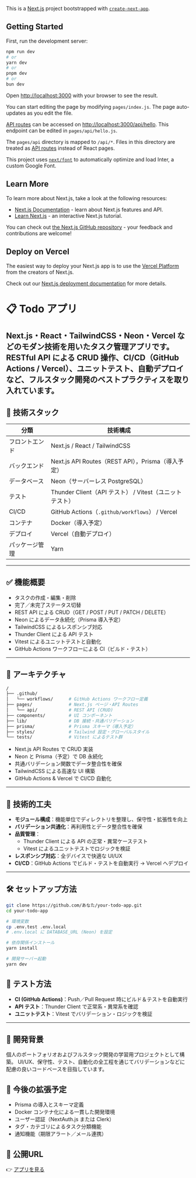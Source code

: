 This is a [Next.js](https://nextjs.org/) project bootstrapped with [`create-next-app`](https://github.com/vercel/next.js/tree/canary/packages/create-next-app).

## Getting Started

First, run the development server:

```bash
npm run dev
# or
yarn dev
# or
pnpm dev
# or
bun dev
```

Open [http://localhost:3000](http://localhost:3000) with your browser to see the result.

You can start editing the page by modifying `pages/index.js`. The page auto-updates as you edit the file.

[API routes](https://nextjs.org/docs/api-routes/introduction) can be accessed on [http://localhost:3000/api/hello](http://localhost:3000/api/hello). This endpoint can be edited in `pages/api/hello.js`.

The `pages/api` directory is mapped to `/api/*`. Files in this directory are treated as [API routes](https://nextjs.org/docs/api-routes/introduction) instead of React pages.

This project uses [`next/font`](https://nextjs.org/docs/basic-features/font-optimization) to automatically optimize and load Inter, a custom Google Font.

## Learn More

To learn more about Next.js, take a look at the following resources:

- [Next.js Documentation](https://nextjs.org/docs) - learn about Next.js features and API.
- [Learn Next.js](https://nextjs.org/learn) - an interactive Next.js tutorial.

You can check out [the Next.js GitHub repository](https://github.com/vercel/next.js/) - your feedback and contributions are welcome!

## Deploy on Vercel

The easiest way to deploy your Next.js app is to use the [Vercel Platform](https://vercel.com/new?utm_medium=default-template&filter=next.js&utm_source=create-next-app&utm_campaign=create-next-app-readme) from the creators of Next.js.

Check out our [Next.js deployment documentation](https://nextjs.org/docs/deployment) for more details.

# 📋 Todo アプリ

Next.js・React・TailwindCSS・Neon・Vercel などのモダン技術を用いたタスク管理アプリです。RESTful API による CRUD 操作、CI/CD（GitHub Actions / Vercel）、ユニットテスト、自動デプロイなど、フルスタック開発のベストプラクティスを取り入れています。
---

## 🚀 技術スタック

| 分類      | 技術構成                                         |
| ------- | -------------------------------------------- |
| フロントエンド | Next.js / React / TailwindCSS                |
| バックエンド  | Next.js API Routes（REST API），Prisma（導入予定）    |
| データベース  | Neon（サーバーレス PostgreSQL）                      |
| テスト     | Thunder Client（API テスト） / Vitest（ユニットテスト）    |
| CI/CD   | GitHub Actions（`.github/workflows`） / Vercel |
| コンテナ    | Docker（導入予定）                                 |
| デプロイ    | Vercel（自動デプロイ）                               |
| パッケージ管理 | Yarn                                         |
---

## ✅ 機能概要

* タスクの作成・編集・削除
* 完了／未完了ステータス切替
* REST API による CRUD（GET / POST / PUT / PATCH / DELETE）
* Neon によるデータ永続化（Prisma 導入予定）
* TailwindCSS によるレスポンシブ対応
* Thunder Client による API テスト
* Vitest によるユニットテストと自動化
* GitHub Actions ワークフローによる CI（ビルド・テスト）
---
## 🧠 アーキテクチャ

```bash
/
├── .github/
│   └── workflows/      # GitHub Actions ワークフロー定義
├── pages/              # Next.js ページ・API Routes
│   └── api/            # REST API (CRUD)
├── components/         # UI コンポーネント
├── lib/                # DB 接続・共通バリデーション
├── prisma/             # Prisma スキーマ（導入予定）
├── styles/             # Tailwind 設定・グローバルスタイル
└── tests/              # Vitest によるテスト群
```

* Next.js API Routes で CRUD 実装
* Neon と Prisma（予定）で DB 永続化
* 共通バリデーション関数でデータ整合性を確保
* TailwindCSS による高速な UI 構築
* GitHub Actions & Vercel で CI/CD 自動化
---

## 🧩 技術的工夫

* **モジュール構成**：機能単位でディレクトリを整理し、保守性・拡張性を向上
* **バリデーション共通化**：再利用性とデータ整合性を確保
* **品質管理**：
  * Thunder Client による API の正常・異常ケーステスト
  * Vitest によるユニットテストでロジックを検証
* **レスポンシブ対応**：全デバイスで快適な UI/UX
* **CI/CD**：GitHub Actions でビルド・テストを自動実行 → Vercel へデプロイ
---

## 🛠 セットアップ方法

```bash
git clone https://github.com/あなた/your-todo-app.git
cd your-todo-app

# 環境変数
cp .env.test .env.local
# .env.local に DATABASE_URL (Neon) を設定

# 依存関係インストール
yarn install

# 開発サーバー起動
yarn dev
```
## 🔬 テスト方法

* **CI (GitHub Actions)**：Push／Pull Request 時にビルド＆テストを自動実行
* **API テスト**：Thunder Client で正常系・異常系を確認
* **ユニットテスト**：Vitest でバリデーション・ロジックを検証
---

## 🎯 開発背景

個人のポートフォリオおよびフルスタック開発の学習用プロジェクトとして構築。
UI/UX、保守性、テスト、自動化の全工程を通じてバリデーションなどに配慮の良いコードベースを目指しています。

## 🔮 今後の拡張予定

* Prisma の導入とスキーマ定義
* Docker コンテナ化による一貫した開発環境
* ユーザー認証（NextAuth.js または Clerk）
* タグ・カテゴリによるタスク分類機能
* 通知機能（期限アラート／メール連携）

## 🔗 公開URL
👉 [アプリを見る](https://my-todo-9h6e.vercel.app/)